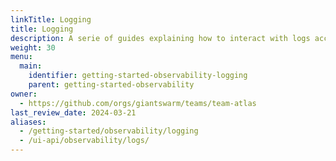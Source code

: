 ```yaml
---
linkTitle: Logging
title: Logging
description: A serie of guides explaining how to interact with logs accessible within Giant Swarm clusters.
weight: 30
menu:
  main:
    identifier: getting-started-observability-logging
    parent: getting-started-observability
owner:
  - https://github.com/orgs/giantswarm/teams/team-atlas
last_review_date: 2024-03-21
aliases:
  - /getting-started/observability/logging
  - /ui-api/observability/logs/
---
```

